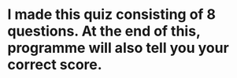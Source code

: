 # I made this quiz consisting of 8 questions. At the end of this, programme will also tell you your correct score.
